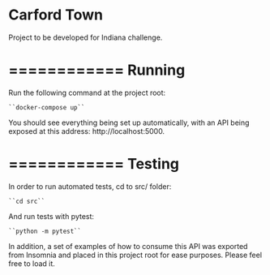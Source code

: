 # Carford Town

Project to be developed for Indiana challenge.

============
Running
============

Run the following command at the project root:

    ``docker-compose up``

You should see everything being set up automatically, with an API being exposed at this address: http://localhost:5000.


============
Testing
============
In order to run automated tests, cd to src/ folder:

    ``cd src``

And run tests with pytest:

    ``python -m pytest``

In addition, a set of examples of how to consume this API was exported from Insomnia and placed in this project root for ease purposes. Please feel free to load it.
